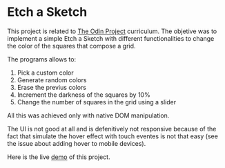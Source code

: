 # Etch a Sketch

This project is related to [The Odin Project](https://www.theodinproject.com/) curriculum. The objetive was to implement a simple Etch a Sketch with different functionalities to change the color of the squares that compose a grid.

The programs allows to:

1. Pick a custom color
2. Generate random colors
3. Erase the previus colors
4. Increment the darkness of the squares by 10%
5. Change the number of squares in the grid using a slider

All this was achieved only with native DOM manipulation. 

The UI is not good at all and is defenitively not responsive because of the fact that simulate the hover effect with touch eventes is not that easy (see the issue about adding hover to mobile devices).

Here is the live [demo](https://fgfrutos.github.io/Etch_a_sketch/) of this project.



